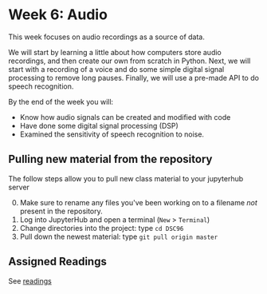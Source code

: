 # Week 6: Audio

This week focuses on audio recordings as a source of data.

We will start by learning a little about how computers store audio recordings, and then create our own from scratch in Python. Next, we will start with a recording of a voice and do some simple digital signal processing to remove long pauses. Finally, we will use a pre-made API to do speech recognition.

By the end of the week you will:

* Know how audio signals can be created and modified with code
* Have done some digital signal processing (DSP)
* Examined the sensitivity of speech recognition to noise.

## Pulling new material from the repository

The follow steps allow you to pull new class material to your
jupyterhub server

0. Make sure to rename any files you've been working on to a filename
   *not* present in the repository.
1. Log into JupyterHub and open a terminal (`New` > `Terminal`)
2. Change directories into the project: type `cd DSC96`
3. Pull down the newest material: type `git pull origin master`

## Assigned Readings

See [readings](readings.md)
